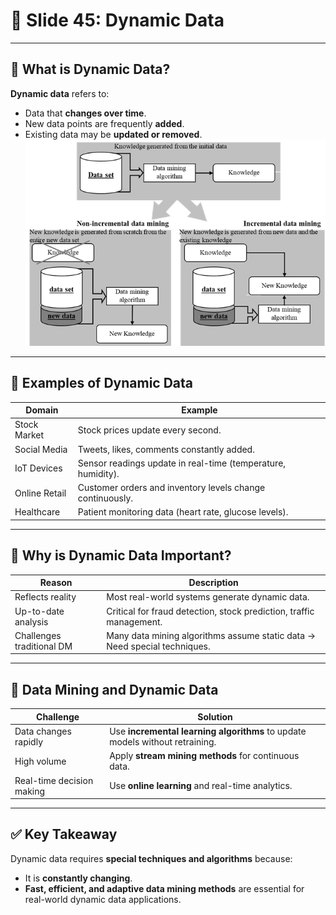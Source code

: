# 🔄 Slide 45: Dynamic Data

---

## 🔎 What is Dynamic Data?


**Dynamic data** refers to:
- Data that **changes over time**.
- New data points are frequently **added**.
- Existing data may be **updated or removed**.
![My Diagram](https://github.com/aimlresearcher/Comprehensive-2025/blob/main/DM%20HT/images/img07.png?raw=true)
---

## 🔎 Examples of Dynamic Data

| Domain         | Example                                        |
|----------------|------------------------------------------------|
| Stock Market   | Stock prices update every second.              |
| Social Media   | Tweets, likes, comments constantly added.      |
| IoT Devices    | Sensor readings update in real-time (temperature, humidity). |
| Online Retail  | Customer orders and inventory levels change continuously. |
| Healthcare     | Patient monitoring data (heart rate, glucose levels). |

---

## 🔎 Why is Dynamic Data Important?

| Reason                   | Description                                                   |
|--------------------------|---------------------------------------------------------------|
| Reflects reality         | Most real-world systems generate dynamic data.                 |
| Up-to-date analysis      | Critical for fraud detection, stock prediction, traffic management. |
| Challenges traditional DM | Many data mining algorithms assume static data → Need special techniques. |

---

## 🔎 Data Mining and Dynamic Data

| Challenge               | Solution                                                        |
|-------------------------|------------------------------------------------------------------|
| Data changes rapidly    | Use **incremental learning algorithms** to update models without retraining. |
| High volume             | Apply **stream mining methods** for continuous data.             |
| Real-time decision making | Use **online learning** and real-time analytics.               |

---

## ✅ Key Takeaway

Dynamic data requires **special techniques and algorithms** because:
- It is **constantly changing**.
- **Fast, efficient, and adaptive data mining methods** are essential for real-world dynamic data applications.
